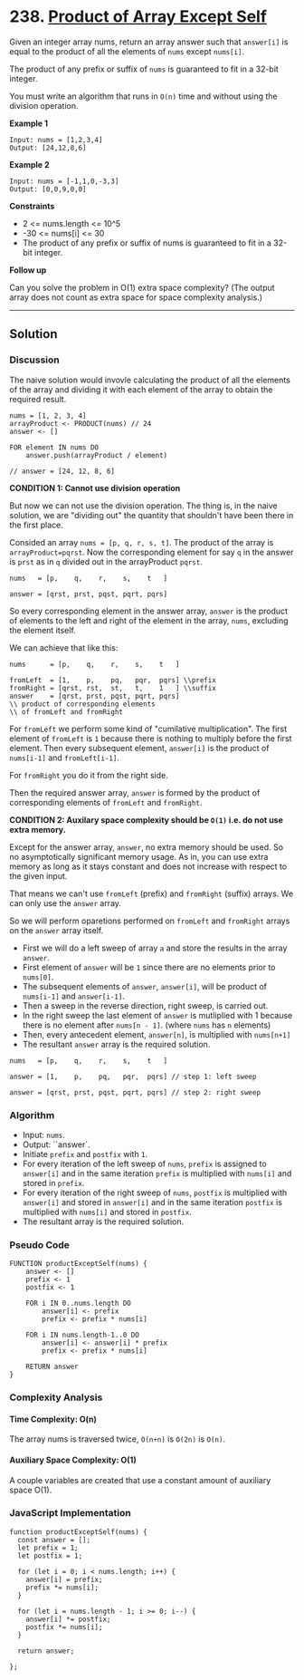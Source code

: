 # 238. [Product of Array Except Self](https://leetcode.com/problems/product-of-array-except-self/)

Given an integer array nums, return an array answer such that `answer[i]` is equal to the product of all the elements of `nums` except `nums[i]`.

The product of any prefix or suffix of `nums` is guaranteed to fit in a 32-bit integer.

You must write an algorithm that runs in `O(n)` time and without using the division operation.

**Example 1**

```
Input: nums = [1,2,3,4]
Output: [24,12,8,6]
```

**Example 2**

```
Input: nums = [-1,1,0,-3,3]
Output: [0,0,9,0,0]
```

**Constraints**

* 2 <= nums.length <= 10^5
* -30 <= nums[i] <= 30
* The product of any prefix or suffix of nums is guaranteed to fit in a 32-bit integer.

**Follow up**

 Can you solve the problem in O(1) extra space complexity? (The output array does not count as extra space for space complexity analysis.)

---

## Solution

### Discussion

The naive solution would invovle calculating the product of all the elements of the array and  dividing it with each element of the array to obtain the required result.

```
nums = [1, 2, 3, 4]
arrayProduct <- PRODUCT(nums) // 24
answer <- []

FOR element IN nums DO
	answer.push(arrayProduct / element)
	
// answer = [24, 12, 8, 6]
```

**CONDITION 1: Cannot use division operation**

But now we can not use the division operation. The thing is, in the naive solution, we are "dividing out" the quantity that shouldn't have been there in the first place.

Consided an array `nums = [p, q, r, s, t]`. The product of the array is `arrayProduct=pqrst`. Now the corresponding element for say `q` in the answer is `prst` as in `q` divided out in the arrayProduct `pqrst`.

```
nums   = [p,    q,    r,    s,    t   ]

answer = [qrst, prst, pqst, pqrt, pqrs]
```

So every corresponding element in the answer array, `answer` is the product of elements to the left and right of the element in the array, `nums`, excluding the element itself.

We can achieve that like this:

```
nums      = [p,    q,    r,    s,    t   ]

fromLeft  = [1,    p,    pq,   pqr,  pqrs] \\prefix
fromRight = [qrst, rst,  st,   t,    1   ] \\suffix
answer    = [qrst, prst, pqst, pqrt, pqrs]
\\ product of corresponding elements
\\ of fromLeft and fromRight
```

For `fromLeft` we perform some kind of "cumilative multiplication". The first element of `fromLeft` is `1` because there is nothing to multiply before the first element. Then every subsequent element, `answer[i]` is the product of `nums[i-1]` and `fromLeft[i-1]`.

For `fromRight` you do it from the right side.

Then the required answer array, `answer` is formed by the product of corresponding elements of `fromLeft` and `fromRight`.

**CONDITION 2: Auxilary space complexity should be `O(1)` i.e. do not use extra memory.**

Except for the answer array, `answer`, no extra memory should be used. So no asymptotically significant memory usage. As in, you can use extra memory as long as it stays constant and does not increase with respect to the given input. 

That means we  can't use `fromLeft` (prefix) and `fromRight` (suffix) arrays. We can only use the `answer` array.

So we will perform oparetions performed on `fromLeft` and `fromRight` arrays on the `answer` array itself. 

* First we will do a left sweep of array `a` and store the results in the array `answer`.
* First element of `answer` will be `1` since there are no elements prior to `nums[0]`.
* The subsequent elements of `answer`, `answer[i]`, will be product of `nums[i-1]` and `answer[i-1]`.
* Then a sweep in the reverse direction, right sweep, is carried out.
* In the right sweep the last element of `answer` is mutliplied with 1 because there is no element after `nums[n - 1]`. (where `nums` has `n` elements)
* Then, every antecedent element, `answer[n]`, is multiplied with `nums[n+1]`
* The resultant `answer` array is the required solution.


```
nums   = [p,    q,    r,    s,    t   ]

answer = [1,    p,    pq,   pqr,  pqrs] // step 1: left sweep

answer = [qrst, prst, pqst, pqrt, pqrs] // step 2: right sweep

```

### Algorithm

* Input: `nums`.
* Output: ``answer`.
* Initiate `prefix` and `postfix` with `1`.
* For every iteration of the left sweep of `nums`, `prefix` is assigned to `answer[i]` and in the same iteration `prefix` is multiplied with `nums[i]` and stored in `prefix`.
* For every iteration of the right sweep of `nums`, `postfix` is multiplied with `answer[i]` and stored in `answer[i]` and in the same iteration `postfix` is multiplied with `nums[i]` and stored in `postfix`.
* The resultant array is the required solution.

### Pseudo Code

```
FUNCTION productExceptSelf(nums) {
	answer <- []	
	prefix <- 1
	postfix <- 1
	
	FOR i IN 0..nums.length DO
		answer[i] <- prefix
		prefix <- prefix * nums[i]
		
	FOR i IN nums.length-1..0 DO
		answer[i] <- answer[i] * prefix
		prefix <- prefix * nums[i]
		
	RETURN answer
}
```

### Complexity Analysis

#### Time Complexity: O(n)

The array nums is traversed twice, `O(n+n)` is `O(2n)` is `O(n)`.

#### Auxiliary Space Complexity: O(1)

A couple variables are created that use a constant amount of auxiliary space O(1).  

### JavaScript Implementation

```
function productExceptSelf(nums) {
  const answer = [];
  let prefix = 1;
  let postfix = 1;

  for (let i = 0; i < nums.length; i++) {
    answer[i] = prefix;
    prefix *= nums[i];
  }  

  for (let i = nums.length - 1; i >= 0; i--) {
    answer[i] *= postfix;
    postfix *= nums[i];
  } 

  return answer;
    
};
```